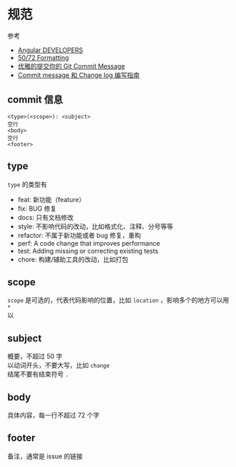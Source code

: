 # 规范

参考

- [Angular DEVELOPERS](https://github.com/angular/angular.js/blob/master/DEVELOPERS.md#commits)
- [50/72 Formatting](https://stackoverflow.com/questions/2290016/git-commit-messages-50-72-formatting)
- [优雅的提交你的 Git Commit Message](https://juejin.im/post/5afc5242f265da0b7f44bee4)
- [Commit message 和 Change log 编写指南](https://www.ruanyifeng.com/blog/2016/01/commit_message_change_log.html)

## commit 信息

```
<type>(<scope>): <subject>
空行
<body>
空行
<footer>
```

## type

`type` 的类型有

- feat: 新功能（feature）
- fix: BUG 修复
- docs: 只有文档修改
- style: 不影响代码的改动，比如格式化、注释、分号等等
- refactor: 不属于新功能或者 bug 修复，重构
- perf: A code change that improves performance
- test: Adding missing or correcting existing tests
- chore: 构建/辅助工具的改动，比如打包

## scope

`scope` 是可选的，代表代码影响的位置，比如 `location` ，影响多个的地方可以用 `*`  
以

## subject

概要，不超过 50 字  
以动词开头，不要大写，比如 `change`  
结尾不要有结束符号 `.`

## body

具体内容，每一行不超过 72 个字

## footer

备注，通常是 issue 的链接
